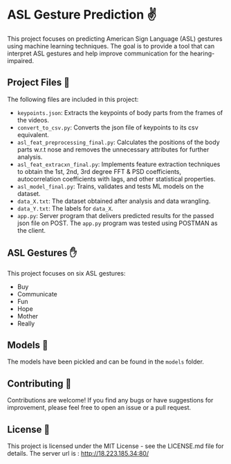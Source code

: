 # ASL Gesture Prediction :v:

This project focuses on predicting American Sign Language (ASL) gestures using machine learning techniques. The goal is to provide a tool that can interpret ASL gestures and help improve communication for the hearing-impaired.

## Project Files :file_folder:

The following files are included in this project:

- `keypoints.json`: Extracts the keypoints of body parts from the frames of the videos.
- `convert_to_csv.py`: Converts the json file of keypoints to its csv equivalent.
- `asl_feat_preprocessing_final.py`: Calculates the positions of the body parts w.r.t nose and removes the unnecessary attributes for further analysis.
- `asl_feat_extracxn_final.py`: Implements feature extraction techniques to obtain the 1st, 2nd, 3rd degree FFT & PSD coefficients, autocorrelation coefficients with lags, and other statistical properties.
- `asl_model_final.py`: Trains, validates and tests ML models on the dataset.
- `data_X.txt`: The dataset obtained after analysis and data wrangling.
- `data_Y.txt`: The labels for `data_X`.
- `app.py`: Server program that delivers predicted results for the passed json file on POST. The `app.py` program was tested using POSTMAN as the client.

## ASL Gestures :hand:

This project focuses on six ASL gestures: 

- Buy
- Communicate
- Fun
- Hope
- Mother
- Really

## Models :brain:

The models have been pickled and can be found in the `models` folder.

## Contributing :rocket:

Contributions are welcome! If you find any bugs or have suggestions for improvement, please feel free to open an issue or a pull request.

## License :page_with_curl:

This project is licensed under the MIT License - see the LICENSE.md file for details.
The server url is : http://18.223.185.34:80/
